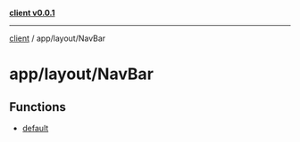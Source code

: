 [**client v0.0.1**](../../../README.md)

***

[client](../../../README.md) / app/layout/NavBar

# app/layout/NavBar

## Functions

- [default](functions/default.md)
